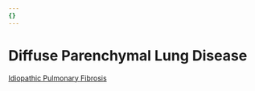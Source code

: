 ```yaml
---
{}
---
```

   
# Diffuse Parenchymal Lung Disease   
   
[Idiopathic Pulmonary Fibrosis](../../Pulmonary%20Medicine/Diffuse%20Parenchymal%20Lung%20Disease/Idiopathic%20Pulmonary%20Fibrosis.md)